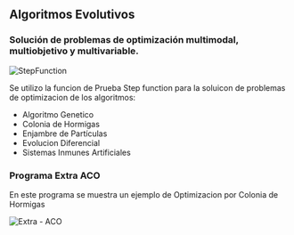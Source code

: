 ## Algoritmos Evolutivos
### Solución de problemas de optimización multimodal, multiobjetivo y multivariable.

![StepFunction](https://user-images.githubusercontent.com/92269511/235036896-a5e4cef1-0320-4f76-a1cc-4f6ffa0c0021.png)

Se utilizo la funcion de Prueba Step function para la soluicon de problemas de optimizacion de los algoritmos:
- Algoritmo Genetico
- Colonia de Hormigas
- Enjambre de Partículas
- Evolucion Diferencial
- Sistemas Inmunes Artificiales

### Programa Extra ACO
En este programa se muestra un ejemplo de Optimizacion por Colonia de Hormigas

![Extra - ACO](https://user-images.githubusercontent.com/92269511/235329591-63610996-076b-401f-9f8f-03c457aca95c.png)

